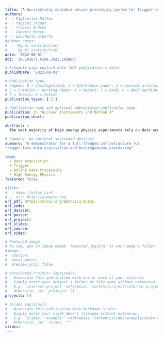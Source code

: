 ```yaml
---
title: 'A horizontally scalable online processing system for trigger-less data acquisition'
authors:
#  - Migliorini Matteo
#  - Pazzini Jacopo
#  - Triossi Andrea
#  - Zanetti Marco
#  - Zucchetta Alberto
#author_notes:
#  - 'Equal contribution'
#  - 'Equal contribution'
date: '2022-08-01'
doi: '10.1016/j.nima.2022.166869'

# Schedule page publish date (NOT publication's date).
publishDate: '2022-08-01'

# Publication type.
# Legend: 0 = Uncategorized; 1 = Conference paper; 2 = Journal article;
# 3 = Preprint / Working Paper; 4 = Report; 5 = Book; 6 = Book section;
# 7 = Thesis; 8 = Patent
publication_types: ['2']

# Publication name and optional abbreviated publication name.
publication: In *Nuclear Instruments and Method A*
publication_short: 

abstract: >
  The vast majority of high energy physics experiments rely on data acquisition and hardware-based trigger systems performing a number of stringent selections before storing data for offline analysis. The online reconstruction and selection performed at the trigger level are bound to the synchronous nature of the data acquisition system, resulting in a trade-off between the amount of data collected and the complexity of the online reconstruction performed. Exotic physics processes, such as long-lived and slow-moving particles, are rarely targeted by online triggers as they require complex and nonstandard  online reconstruction, usually incompatible with the time constraints of most data acquisition systems. The online trigger selection can thus impact as one of the main limiting factors to the experimental reach for exotic signatures. Alternative data acquisition solutions based on the continuous and asynchronous processing of the stream of data from the detectors are therefore foreseeable as a way to extend the experimental physics reach. Trigger-less data readout systems, paired with efficient streaming data processing solutions, can provide a viable alternative. In this document, an end-to-end implementation of a fully trigger-less data acquisition and online data processing system is discussed. An easily scalable and deployable implementation of such an architecture is proposed, based on open-source distributed computing frameworks capable of performing asynchronous online processing of streaming data. The proposed schema can be suitable for deployment as a fully integrated data acquisition system for small-scale experimental apparatus, or to complement the trigger-based data acquisition systems of larger experiments. A muon telescope setup consisting of a set of gaseous detectors is used as the experimental development testbed in this work, and a fully integrated online processing pipeline deployed on cloud computing resources is implemented and described.

# Summary. An optional shortened abstract.
summary: "A demonstrator for a full-fledged infrastracture for
trigger-less data acquisition and heterogeneous processing"

tags:
  - Data Acquisition
  - Trigger
  - Online Data Processing
  - High Energy Physics
featured: false

#links:
#  - name: Custom Link
#    url: http://example.org
url_pdf: https://arxiv.org/abs/2111.05155
url_code:
url_dataset:
url_poster: 
url_project:
url_slides:
url_source:
url_video:

# Featured image
# To use, add an image named `featured.jpg/png` to your page's folder.
#image:
#  caption:
#  focal_point: ''
#  preview_only: false

# Associated Projects (optional).
#   Associate this publication with one or more of your projects.
#   Simply enter your project's folder or file name without extension.
#   E.g. `internal-project` references `content/project/internal-project/index.md`.
#   Otherwise, set `projects: []`.
projects: []

# Slides (optional).
#   Associate this publication with Markdown slides.
#   Simply enter your slide deck's filename without extension.
#   E.g. `slides: "example"` references `content/slides/example/index.md`.
#   Otherwise, set `slides: ""`.
slides:
---
```


